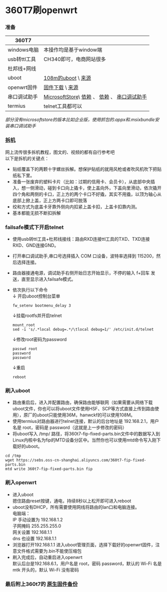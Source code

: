 
# 360T7刷openwrt 
### **准备**  
| 360T7 | |
| ----- | ----- |
| windows电脑 | 本操作均是基于window端 |
| usb转ttl工具| CH340即可，电商网站很多 |
| 杜邦线+网线 | 
| uboot |[108m的uboot](https://github.com/fqw000/360T7/releases/download/openwrt/mt7981_360t7-fip-fixed-parts-uboot.bin) \ [来源](https://cmi.hanwckf.top/p/360t7-firmware/)|
| openwrt固件 | [固件下载](https://github.com/fqw000/360T7/releases/download/openwrt/360t7.chajian-openwrt.zip) \ [来源](https://www.right.com.cn/forum/thread-8263340-1-1.html)| 
| 串口调试助手 | [MicrosoftStore](#)\ [依赖](https://github.com/fqw000/360T7/releases/download/openwrt/chuankoutiaoshiyilai-Microsoft.NET.Native.Runtime.2.2_2.2.28604.0_x86__.appx) 、 [依赖](https://github.com/fqw000/360T7/releases/download/openwrt/chuankoutiaoshiyilai-Microsoft.NET.Native.Runtime.2.2_2.2.28604.0_x86__.appx) 、 [串口调试助手](https://github.com/fqw000/360T7/releases/download/openwrt/chuankoutiaoshizhushou-lingguang.8.0.1.0.msixbundle) | 
| termius | telnet工具都可以 | 
  
 *部分没有microsoftstore的版本比如企业版，使用抓包的.appx和.msixbundle安装串口调试助手*    

### **[拆机]()**  
网上流传很多拆机教程，图文的、视频的都有自行参考吧  
  以下是拆机的关键点：
- 贴纸覆盖下的两颗十字螺丝拆解。想保护贴纸的就用风枪或者吹风机吹下把贴纸私下里。
- 准备一张废弃的塑料卡片（比如：过期的信用卡、会员卡），从底部中央插入，想一侧滑动，碰到卡口向上撬卡，使上盖向外，下盖向里滑动，依次撬开四个角和两侧的卡口，正上方的两个卡口不好撬，其实不用撬，以顶为轴心从底部上掀上盖，正上方两卡口即可脱落
- 绞和方式为底盖卡牙靠外侧向内扣紧上盖卡扣，上盖卡扣靠内测。
- 基本都能无损不断扣拆解

### **failsafe模式下开启telnet**
- 使用usb转ttl工具+杜邦线接线：路由RXD连接ttl工具的TXD、TXD连接RXD、GND连接GND。
- 打开串口调试助手,串口号选择插入 COM 口设备，波特率选择到 115200，然后选择连接。
- 路由器接通电源，调试助手右侧开始日志开始显示，不停的输入 f+回车 发送，直至显示进入failsafe模式。
- 依次执行以下命令  
&darr; 开启uboot控制台菜单  
  ```
  fw_setenv bootmenu_delay 3
  ```
  
  &darr;挂载rootfs并开启telnet
  ```
  mount_root
  sed -i 's/.*local debug=.*/\tlocal debug=1/' /etc/init.d/telnet
  ```
  &darr;修改root密码为password
  ```
  passwd root
  password
  password
  ```
  &darr;重启
  ```
  reboot
  ```  
  
### **刷入uboot**
- 路由重启后，进入并配置路由，确保路由能够联网（如果需要从网络下载uboot文件，你也可以将uboot文件使用HSF、SCP等方式直接上传到路由使用），原厂的uboot只能使用36M，hanwckf的可以使用108M。
- 使用termius对路由器进行telnet连接，默认的后台地址是 192.168.2.1，用户名是 root，密码是 password（这就是上一步修改的密码）
- 将uboot写入 /tmp/ 路径，将360t7-fip-fixed-parts.bin文件中的数据写入到Linux内核中名为fip的MTD设备分区中。当然你也可以使用mtd命令写入刚下载好的uboot。  

```
cd /tmp
wget https://sebs.oss-cn-shanghai.aliyuncs.com/360t7-fip-fixed-parts.bin
mtd write 360t7-fip-fixed-parts.bin fip
```  
###  **刷入openwrt**
 - 进入uboot  
  摁住路由reset按键，通电，持续8秒以上松开即可进入reboot
 - uboot没有DHCP，所有需要使用网线将路由的lan口和电脑连接。  
  电脑端：  
  IP 手动设置为 192.168.1.2    
  子网掩码 255.255.255.0  
  网关设置 192.168.1.1  
  dns 也设置 192.168.1.1
 - 浏览器打开192.168.1.1 进入uboot管理页面，选择下载好的openwrt固件，注意文件格式需要为.bin不能使压缩包
 - 刷入完成后，自动重启进入openwrt  
 默认后台是192.168.6.1，用户名是 root，密码 password，默认的 Wi-Fi 名是 mtk 开头的，默认 Wi-Fi 没有密码   
 
### 最后附上360t7的 [ 原生固件备份 ](https://github.com/fqw000/360T7/releases/download/openwrt/360T7-yuanshengrom-bak.7z) 
 
 
 
